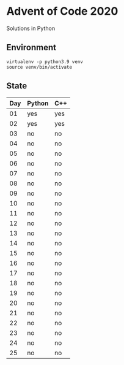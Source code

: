 # Advent of Code 2020

Solutions in Python

## Environment

```
virtualenv -p python3.9 venv
source venv/bin/activate
```

## State

Day | Python | C++
---|---|---
01 | yes | yes
02 | yes | yes
03 | no | no
04 | no | no
05 | no | no
06 | no | no
07 | no | no
08 | no | no
09 | no | no
10 | no | no
11 | no | no
12 | no | no
13 | no | no
14 | no | no
15 | no | no
16 | no | no
17 | no | no
18 | no | no
19 | no | no
20 | no | no
21 | no | no
22 | no | no
23 | no | no
24 | no | no
25 | no | no
